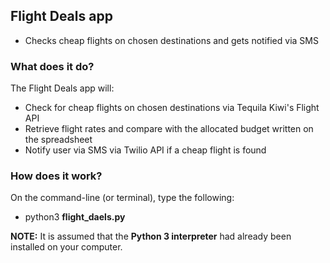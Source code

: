 ## Flight Deals app 
* Checks cheap flights on chosen destinations and gets notified via SMS

### What does it do?
The Flight Deals app will:
* Check for cheap flights on chosen destinations via Tequila Kiwi's Flight API
* Retrieve flight rates and compare with the allocated budget written on the spreadsheet 
* Notify user via SMS via Twilio API if a cheap flight is found

### How does it work?
On the command-line (or terminal), type the following:<br>
* python3 <b>flight_daels.py</b>

<b>NOTE:</b> It is assumed that the <b>Python 3 interpreter</b> had already been installed on your computer.
